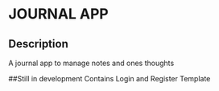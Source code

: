 JOURNAL APP
===

Description
---
A journal app to manage notes and ones thoughts 

##Still in development
Contains Login and Register Template